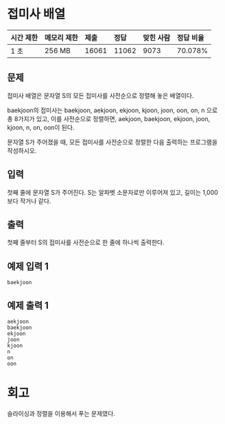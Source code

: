 # 접미사 배열

| 시간 제한 | 메모리 제한 | 제출  | 정답  | 맞힌 사람 | 정답 비율 |
| :-------- | :---------- | :---- | :---- | :-------- | :-------- |
| 1 초      | 256 MB      | 16061 | 11062 | 9073      | 70.078%   |

## 문제

접미사 배열은 문자열 S의 모든 접미사를 사전순으로 정렬해 놓은 배열이다.

baekjoon의 접미사는 baekjoon, aekjoon, ekjoon, kjoon, joon, oon, on, n 으로 총 8가지가 있고, 이를 사전순으로 정렬하면, aekjoon, baekjoon, ekjoon, joon, kjoon, n, on, oon이 된다.

문자열 S가 주어졌을 때, 모든 접미사를 사전순으로 정렬한 다음 출력하는 프로그램을 작성하시오.

## 입력

첫째 줄에 문자열 S가 주어진다. S는 알파벳 소문자로만 이루어져 있고, 길이는 1,000보다 작거나 같다.

## 출력

첫째 줄부터 S의 접미사를 사전순으로 한 줄에 하나씩 출력한다.

## 예제 입력 1

```
baekjoon
```

## 예제 출력 1

```
aekjoon
baekjoon
ekjoon
joon
kjoon
n
on
oon
```

# 회고

슬라이싱과 정렬을 이용해서 푸는 문제였다.
